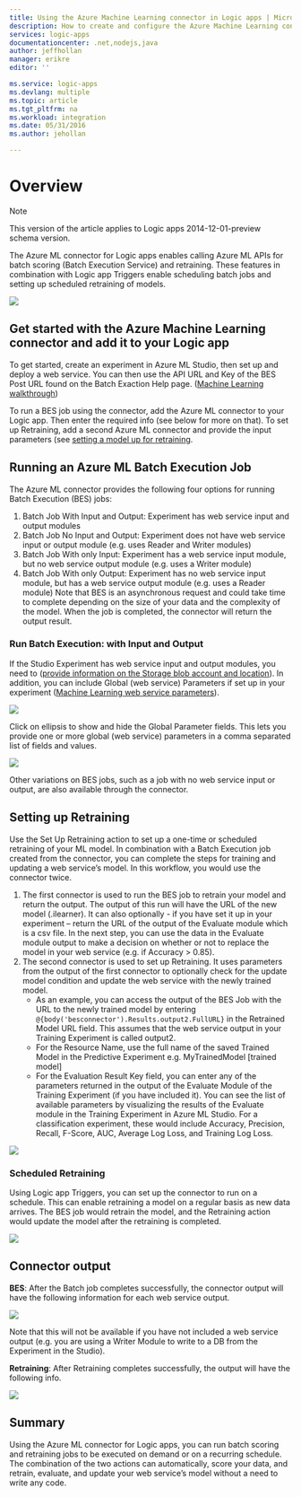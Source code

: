 ```yaml
---
title: Using the Azure Machine Learning connector in Logic apps | Microsoft Azure App Service
description: How to create and configure the Azure Machine Learning connector and use it in a Logic app in Azure App Service
services: logic-apps
documentationcenter: .net,nodejs,java
author: jeffhollan
manager: erikre
editor: ''

ms.service: logic-apps
ms.devlang: multiple
ms.topic: article
ms.tgt_pltfrm: na
ms.workload: integration
ms.date: 05/31/2016
ms.author: jehollan

---
```

# Overview
> [!NOTE]
> This version of the article applies to Logic apps 2014-12-01-preview schema version.
> 
> 

The Azure ML connector for Logic apps enables calling Azure ML APIs for batch scoring (Batch Execution Service) and retraining. These features in combination with Logic app Triggers enable scheduling batch jobs and setting up scheduled retraining of models.

 ![](./media/app-service-logic-connector-azureml/img1.png)

## Get started with the Azure Machine Learning connector and add it to your Logic app
To get started, create an experiment in Azure ML Studio, then set up and deploy a web service. You can then use the API URL and Key of the BES Post URL found on the Batch Exaction Help page. ([Machine Learning walkthrough](../machine-learning/machine-learning-walkthrough-5-publish-web-service.md))

To run a BES job using the connector, add the Azure ML connector to your Logic app. Then enter the required info (see below for more on that).
To set up Retraining, add a second Azure ML connector and provide the input parameters (see [setting a model up for retraining](../machine-learning/machine-learning-retrain-models-programmatically.md).

## Running an Azure ML Batch Execution Job
The Azure ML connector provides the following four options for running Batch Execution (BES) jobs:

1. Batch Job With Input and Output: Experiment has web service input and output modules
2. Batch Job No Input and Output: Experiment does not have web service input or output module (e.g. uses Reader and Writer modules)
3. Batch Job With only Input: Experiment has a web service input module, but no web service output module (e.g. uses a Writer module)
4. Batch Job With only Output: Experiment has no web service input module, but has a web service output module (e.g. uses a Reader module)
   Note that BES is an asynchronous request and could take time to complete depending on the size of your data and the complexity of the model. When the job is completed, the connector will return the output result.

### Run Batch Execution: with Input and Output
If the Studio Experiment has web service input and output modules, you need to ([provide information on the Storage blob account and location](../machine-learning/machine-learning-consume-web-services.md)). In addition, you can include Global (web service) Parameters if set up in your experiment ([Machine Learning web service parameters](../machine-learning/machine-learning-web-service-parameters.md)).

![](./media/app-service-logic-connector-azureml/img2.png)

Click on ellipsis to show and hide the Global Parameter fields. This lets you provide one or more global (web service) parameters in a comma separated list of fields and values.

![](./media/app-service-logic-connector-azureml/img3.png)

Other variations on BES jobs, such as a job with no web service input or output, are also available through the connector.

## Setting up Retraining
Use the Set Up Retraining action to set up a one-time or scheduled retraining of your ML model. 
In combination with a Batch Execution job created from the connector, you can complete the steps for training and updating a web service’s model. In this workflow, you would use the connector twice. 

1. The first connector is used to run the BES job to retrain your model and return the output. The output of this run will have the URL of the new model (.ilearner). It can also optionally - if you have set it up in your experiment – return the URL of the output of the Evaluate module which is a csv file.
   In the next step, you can use the data in the Evaluate module output to make a decision on whether or not to replace the model in your web service (e.g. if Accuracy > 0.85).
2. The second connector is used to set up Retraining. It uses parameters from the output of the first connector to optionally check for the update model condition and update the web service with the newly trained model.
   * As an example, you can access the output of the BES Job with the URL to the newly trained model by entering `@{body('besconnector').Results.output2.FullURL}` in the Retrained Model URL field. This assumes that the web service output in your Training Experiment is called output2.
   * For the Resource Name, use the full name of the saved Trained Model in the Predictive Experiment e.g. MyTrainedModel [trained model]
   * For the Evaluation Result Key field, you can enter any of the parameters returned in the output of the Evaluate Module of the Training Experiment (if you have included it). You can see the list of available parameters by visualizing the results of the Evaluate module in the Training Experiment in Azure ML Studio. For a classification experiment, these would include Accuracy, Precision, Recall, F-Score, AUC, Average Log Loss, and Training Log Loss.

![](./media/app-service-logic-connector-azureml/img4.png)

### Scheduled Retraining
Using Logic app Triggers, you can set up the connector to run on a schedule. This can enable retraining a model on a regular basis as new data arrives. The BES job would retrain the model, and the Retraining action would update the model after the retraining is completed.

![](./media/app-service-logic-connector-azureml/img5.png)

## Connector output
**BES**: After the Batch job completes successfully, the connector output will have the following information for each web service output.

 ![](./media/app-service-logic-connector-azureml/img6.png)

Note that this will not be available if you have not included a web service output (e.g. you are using a Writer Module to write to a DB from the Experiment in the Studio).

**Retraining**: After Retraining completes successfully, the output will have the following info.

![](./media/app-service-logic-connector-azureml/img7.png)

## Summary
Using the Azure ML connector for Logic apps, you can run batch scoring and retraining jobs to be executed on demand or on a recurring schedule. The combination of the two actions can automatically, score your data, and retrain, evaluate, and update your web service’s model without a need to write any code.

 <!--Image references-->

[1]: ./media/app-service-logic-connector-azureml/img1.png
[2]: ./media/app-service-logic-connector-azureml/img2.png
[3]: ./media/app-service-logic-connector-azureml/img3.png
[4]: ./media/app-service-logic-connector-azureml/img4.png
[5]: ./media/app-service-logic-connector-azureml/img5.png
[6]: ./media/app-service-logic-connector-azureml/img6.png
[7]: ./media/app-service-logic-connector-azureml/img7.png
